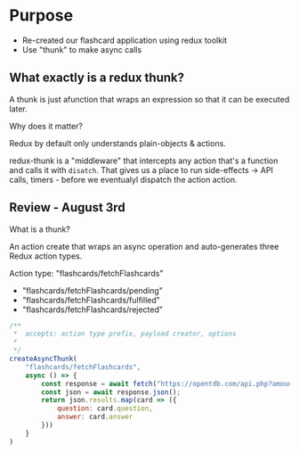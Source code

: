 # Purpose

- Re-created our flashcard application using redux toolkit
- Use "thunk" to make async calls


## What exactly is a redux thunk?

A thunk is just afunction that wraps an expression so that it can be executed later.

Why does it matter?

Redux by default only understands plain-objects & actions.

redux-thunk is a "middleware" that intercepts any action that's a function and calls it with `disatch`. That gives us a place to run side-effects -> API calls, timers - before we eventualyl dispatch the action action.








## Review - August 3rd

What is a thunk?

An action create that wraps an async operation and auto-generates three Redux action types.

Action type: "flashcards/fetchFlashcards"
- "flashcards/fetchFlashcards/pending"
- "flashcards/fetchFlashcards/fulfilled"
- "flashcards/fetchFlashcards/rejected"

```js
/**
 *  accepts: action type prefix, payload creator, options
 * 
 */
createAsyncThunk(
    "flashcards/fetchFlashcards",
    async () => {
        const response = await fetch("https://opentdb.com/api.php?amount=5&type=multiple");
        const json = await response.json();
        return json.results.map(card => ({
            question: card.question,
            answer: card.answer
        }))
    }
)

```